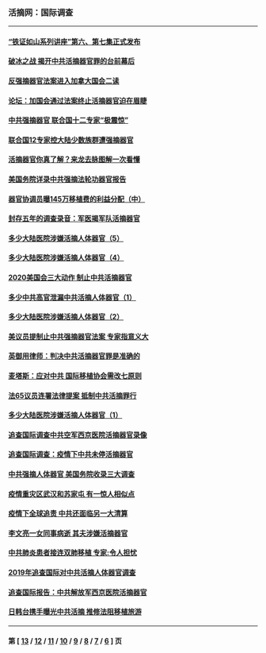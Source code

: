 ### 活摘网：国际调查
---
#### [“铁证如山系列讲座”第六、第七集正式发布](../../pages/nf5947/n13106287.md?08090430) 
#### [破冰之战 揭开中共活摘器官罪的台前幕后](../../pages/nf5947/n13082457.md?08090430) 
#### [反强摘器官法案进入加拿大国会二读](../../pages/nf5947/n13033450.md?08090430) 
#### [论坛：加国会通过法案终止活摘器官迫在眉睫](../../pages/nf5947/n13029839.md?08090430) 
#### [中共强摘器官 联合国十二专家“极震惊”](../../pages/nf5947/n13024313.md?08090430) 
#### [联合国12专家控大陆少数族群遭强摘器官](../../pages/nf5947/n13023877.md?08090430) 
#### [活摘器官你真了解？来龙去脉图解一次看懂](../../pages/nf5947/n13013820.md?08090430) 
#### [美国务院详录中共强摘法轮功器官报告](../../pages/nf5947/n12944519.md?08090430) 
#### [器官协调员曝145万移植费的利益分配（中）](../../pages/nf5947/n12894547.md?08090430) 
#### [封存五年的调查录音：军医揭军队活摘器官](../../pages/nf5947/n12798692.md?08090430) 
#### [多少大陆医院涉嫌活摘人体器官（5）](../../pages/nf5947/n12768383.md?08090430) 
#### [多少大陆医院涉嫌活摘人体器官（4）](../../pages/nf5947/n12664434.md?08090430) 
#### [2020美国会三大动作 制止中共活摘器官](../../pages/nf5947/n12682004.md?08090430) 
#### [多少中共高官泄漏中共活摘人体器官（1）](../../pages/nf5947/n12671234.md?08090430) 
#### [多少大陆医院涉嫌活摘人体器官（2）](../../pages/nf5947/n12655589.md?08090430) 
#### [美议员提制止中共强摘器官法案 专家指意义大](../../pages/nf5947/n12630561.md?08090430) 
#### [英御用律师：判决中共活摘器官罪是准确的](../../pages/nf5947/n12580740.md?08090430) 
#### [麦塔斯：应对中共 国际移植协会需改七原则](../../pages/nf5947/n12514711.md?08090430) 
#### [法65议员连署法律提案 抵制中共活摘罪行](../../pages/nf5947/n12437047.md?08090430) 
#### [多少大陆医院涉嫌活摘人体器官（1）](../../pages/nf5947/n12414284.md?08090430) 
#### [追查国际调查中共空军西京医院活摘器官录像](../../pages/nf5947/n12348837.md?08090430) 
#### [追查国际调查：疫情下中共未停活摘器官](../../pages/nf5947/n12273415.md?08090430) 
#### [中共强摘人体器官 美国务院收录三大调查](../../pages/nf5947/n12181488.md?08090430) 
#### [疫情重灾区武汉和苏家屯 有一惊人相似点](../../pages/nf5947/n12150824.md?08090430) 
#### [疫情下全球追责 中共还面临另一大清算](../../pages/nf5947/n12070397.md?08090430) 
#### [李文亮一女同事病逝 其夫涉嫌活摘器官](../../pages/nf5947/n11957882.md?08090430) 
#### [中共肺炎患者接连双肺移植 专家:令人担忧](../../pages/nf5947/n11945516.md?08090430) 
#### [2019年追查国际对中共活摘人体器官调查](../../pages/nf5947/n11917733.md?08090430) 
#### [追查国际报告：中共解放军西京医院活摘器官](../../pages/nf5947/n11838359.md?08090430) 
#### [日韩台携手曝光中共活摘 推修法阻移植旅游](../../pages/nf5947/n11712046.md?08090430) 

---
#### 第 [ [13](./13.md?08090430) / [12](./12.md?08090430) / [11](./11.md?08090430) / [10](./10.md?08090430) / [9](./9.md?08090430) / [8](./8.md?08090430) / [7](./7.md?08090430) / [6](./6.md?08090430) ] 页
